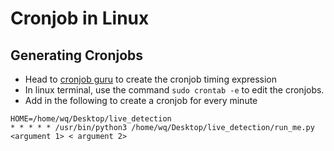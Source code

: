 # Cronjob in Linux

## Generating Cronjobs
* Head to [cronjob guru](https://crontab.guru/) to create the cronjob timing expression
* In linux terminal, use the command `sudo crontab -e` to edit the cronjobs.
* Add in the following to create a cronjob for every minute
```
HOME=/home/wq/Desktop/live_detection
* * * * * /usr/bin/python3 /home/wq/Desktop/live_detection/run_me.py <argument 1> < argument 2>
```
